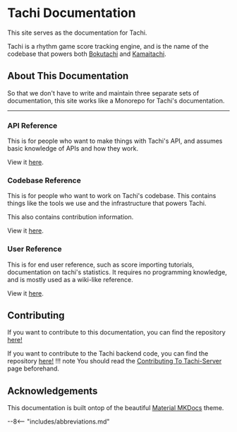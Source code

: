 # Tachi Documentation

This site serves as the documentation for Tachi.

Tachi is a rhythm game score tracking engine, and is the name of the codebase that powers
both [Bokutachi](https://bokutachi.xyz) and [Kamaitachi](https://kamaitachi.xyz).

## About This Documentation

So that we don't have to write and maintain three separate sets of documentation, this site
works like a Monorepo for Tachi's documentation.

*****

### API Reference

This is for people who want to make things with Tachi's API, and assumes basic knowledge of
APIs and how they work.

View it [here](./api/overview.md).

### Codebase Reference

This is for people who want to work on Tachi's codebase.
This contains things like the tools we use and the
infrastructure that powers Tachi.

This also contains contribution information.

View it [here](./codebase/overview.md).

### User Reference

This is for end user reference, such as score importing tutorials, documentation on tachi's
statistics. It requires no programming knowledge, and is mostly used as a wiki-like reference.

View it [here](./user/overview.md).

## Contributing

If you want to contribute to this documentation, you can find the repository [here!](https://github.com/zkldi/tachi-docs)

If you want to contribute to the Tachi backend code, you can find the repository [here!](https://github.com/zkldi/tachi-server)
!!! note
	You should read the [Contributing To Tachi-Server](./codebase/contributing.md) page beforehand.

## Acknowledgements

This documentation is built ontop of the beautiful [Material MKDocs](https://squidfunk.github.io/mkdocs-material) theme.

--8<-- "includes/abbreviations.md"